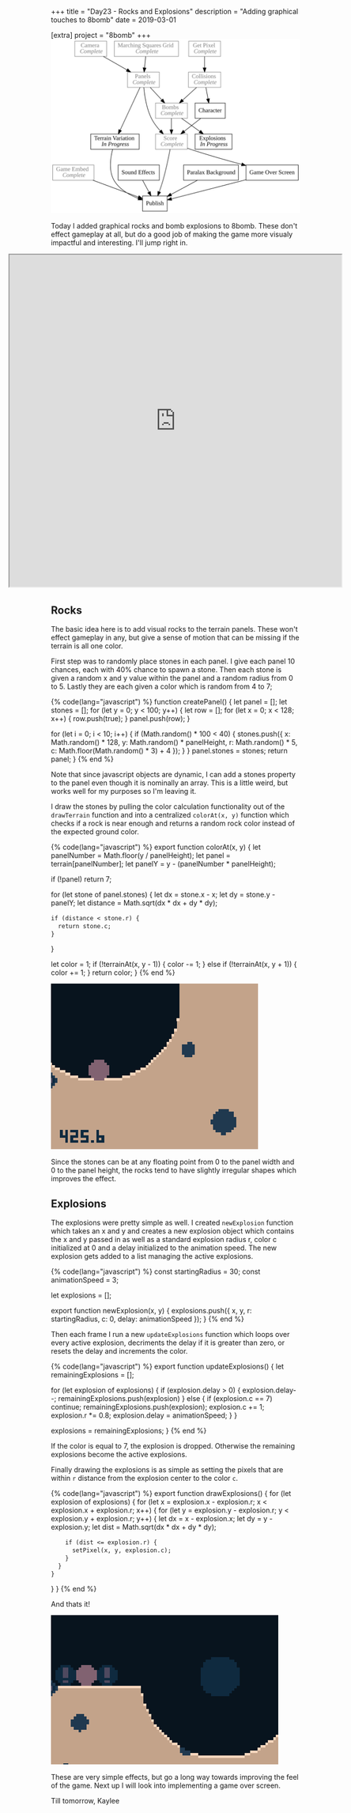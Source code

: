 +++
title = "Day23 - Rocks and Explosions"
description = "Adding graphical touches to 8bomb"
date = 2019-03-01

[extra]
project = "8bomb"
+++
![Todo](./todo.svg)

Today I added graphical rocks and bomb explosions to 8bomb. These don't effect
gameplay at all, but do a good job of making the game more visualy impactful and
interesting. I'll jump right in.

<div id="gameContainer">
<style>
iframe {
    position: relative;
    left: 50%;
    transform: translate(-50%,0%);
    min-width: 7in;
    min-height: 7in;
}

@media (max-width: 8.5in) {
    iframe {
        min-width: 80vw;
        min-height: 80vw;
    }
}
</style>
  <iframe src="https://kethku.github.io/8Bomb/"></iframe>
</div>

## Rocks

The basic idea here is to add visual rocks to the terrain panels. These won't
effect gameplay in any, but give a sense of motion that can be missing if the
terrain is all one color. 

First step was to randomly place stones in each panel. I give each panel 10
chances, each with 40% chance to spawn a stone. Then each stone is given a
random x and y value within the panel and a random radius from 0 to 5. Lastly
they are each given a color which is random from 4 to 7;

{% code(lang="javascript") %}
function createPanel() {
  let panel = [];
  let stones = [];
  for (let y = 0; y < 100; y++) {
    let row = [];
    for (let x = 0; x < 128; x++) {
      row.push(true);
    }
    panel.push(row);
  }

  for (let i = 0; i < 10; i++) {
    if (Math.random() * 100 < 40) {
      stones.push({
        x: Math.random() * 128,
        y: Math.random() * panelHeight,
        r: Math.random() * 5,
        c: Math.floor(Math.random() * 3) + 4
      });
    }
  }
  panel.stones = stones;
  return panel;
}
{% end %}

Note that since javascript objects are dynamic, I can add a stones property to
the panel even though it is nominally an array. This is a little weird, but
works well for my purposes so I'm leaving it.

I draw the stones by pulling the color calculation functionality out of the
`drawTerrain` function and into a centralized `colorAt(x, y)` function which
checks if a rock is near enough and returns a random rock color instead of the
expected ground color.

{% code(lang="javascript") %}
export function colorAt(x, y) {
  let panelNumber = Math.floor(y / panelHeight);
  let panel = terrain[panelNumber];
  let panelY = y - (panelNumber * panelHeight);

  if (!panel) return 7;

  for (let stone of panel.stones) {
    let dx = stone.x - x;
    let dy = stone.y - panelY;
    let distance = Math.sqrt(dx * dx + dy * dy);

    if (distance < stone.r) {
      return stone.c;
    }
  }

  let color = 1;
  if (!terrainAt(x, y - 1)) {
    color -= 1;
  } else if (!terrainAt(x, y + 1)) {
    color += 1;
  }
  return color;
}
{% end %}

![Rocks](./Rocks.PNG)

Since the stones can be at any floating point from 0 to the panel width and 0 to
the panel height, the rocks tend to have slightly irregular shapes which
improves the effect.

## Explosions

The explosions were pretty simple as well. I created `newExplosion` function
which takes an x and y and creates a new explosion object which contains the x
and y passed in as well as a standard explosion radius r, color c initialized at
0 and a delay initialized to the animation speed. The new explosion gets added
to a list managing the active explosions.

{% code(lang="javascript") %}
const startingRadius = 30;
const animationSpeed = 3;

let explosions = [];

export function newExplosion(x, y) {
  explosions.push({
    x,
    y,
    r: startingRadius,
    c: 0,
    delay: animationSpeed
  });
}
{% end %}

Then each frame I run a new `updateExplosions` function which loops over every
active explosion, decriments the delay if it is greater than zero, or resets the
delay and increments the color.

{% code(lang="javascript") %}
export function updateExplosions() {
  let remainingExplosions = [];

  for (let explosion of explosions) {
    if (explosion.delay > 0) {
      explosion.delay--;
      remainingExplosions.push(explosion)
    } else {
      if (explosion.c == 7) continue;
      remainingExplosions.push(explosion);
      explosion.c += 1;
      explosion.r *= 0.8;
      explosion.delay = animationSpeed;
    }
  }

  explosions = remainingExplosions;
}
{% end %}

If the color is equal to 7, the explosion is dropped. Otherwise the remaining
explosions become the active explosions.

Finally drawing the explosions is as simple as setting the pixels that are
within `r` distance from the explosion center to the color `c`.

{% code(lang="javascript") %}
export function drawExplosions() {
  for (let explosion of explosions) {
    for (let x = explosion.x - explosion.r; x < explosion.x + explosion.r; x++) {
      for (let y = explosion.y - explosion.r; y < explosion.y + explosion.r; y++) {
        let dx = x - explosion.x;
        let dy = y - explosion.y;
        let dist = Math.sqrt(dx * dx + dy * dy);

        if (dist <= explosion.r) {
          setPixel(x, y, explosion.c);
        }
      }
    }
  }
}
{% end %}

And thats it!

![Explosion](./Explosion.PNG)

These are very simple effects, but go a long way towards improving the feel of
the game. Next up I will look into implementing a game over screen.

Till tomorrow,
Kaylee
